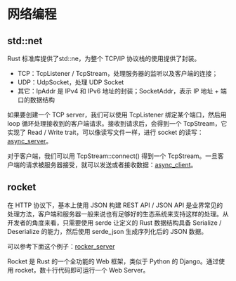 # 网络编程

## std::net

Rust 标准库提供了std::ne，为整个 TCP/IP 协议栈的使用提供了封装。

- TCP：TcpListener / TcpStream，处理服务器的监听以及客户端的连接；
- UDP：UdpSocket，处理 UDP Socket
- 其它：IpAddr 是 IPv4 和 IPv6 地址的封装；SocketAddr，表示 IP 地址 + 端口的数据结构

如果要创建一个 TCP server，我们可以使用 TcpListener 绑定某个端口，然后用 loop 循环处理接收到的客户端请求。接收到请求后，会得到一个 TcpStream，它实现了 Read / Write trait，可以像读写文件一样，进行 socket 的读写：[async_server](/advanced/network/examples/async_listener.rs)。

对于客户端，我们可以用 TcpStream::connect() 得到一个 TcpStream。一旦客户端的请求被服务器接受，就可以发送或者接收数据：[async_client](/advanced/network/examples/async_client.rs)。

## rocket

在 HTTP 协议下，基本上使用 JSON 构建 REST API / JSON API 是业界常见的处理方法，客户端和服务器一般来说也有足够好的生态系统来支持这样的处理。从开发者的角度来看，只需要使用 serde 让定义的 Rust 数据结构具备 Serialize / Deserialize 的能力，然后使用 serde_json 生成序列化后的 JSON 数据。

可以参考下面这个例子：[rocker_server](/advanced/network/examples/rocket_server.rs)

Rocket 是 Rust 的一个全功能的 Web 框架，类似于 Python 的 Django。通过使用 rocket，数十行代码即可运行一个 Web Server。
